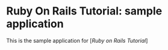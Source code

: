 # Ruby On Rails Tutorial: sample application

This is the sample application for [*Ruby on Rails Tutorial*]